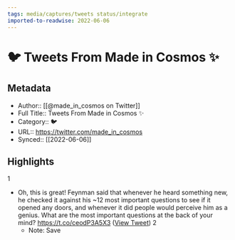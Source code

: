 ```yaml
---
tags: media/captures/tweets status/integrate
imported-to-readwise: 2022-06-06
---
```

# 🐦 Tweets From Made in Cosmos ✨

## Metadata
- Author:: [[@made_in_cosmos on Twitter]]
- Full Title:: Tweets From Made in Cosmos ✨
- Category:: 🐦
- URL:: https://twitter.com/made_in_cosmos
- Synced:: [[2022-06-06]]

## Highlights
1
- Oh, this is great! Feynman said that whenever he heard something new, he checked it against his ~12 most important questions to see if it opened any doors, and whenever it did people would perceive him as a genius.
  What are the most important questions at the back of your mind? https://t.co/ceodP3A5X3 ([View Tweet](https://twitter.com/made_in_cosmos/status/1449243456816226309))
2
    - Note: Save
